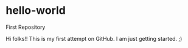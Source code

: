 # hello-world
First Repository

Hi folks!! 
This is my first attempt on GitHub. I am just getting started. ;)
